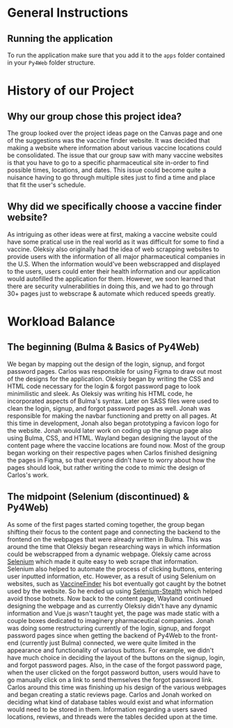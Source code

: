 # General Instructions

## Running the application
To run the application make sure that you add it to the `apps` folder contained in your `Py4Web` folder structure.

# History of our Project

## Why our group chose this project idea?
The group looked over the project ideas page on the Canvas page and one of the suggestions was the vaccine finder website. It was decided that making a website where information about various vaccine locations could be consolidated. The issue that our group saw with many vaccine websites is that you have to go to a specific pharmaceutical site in-order to find possible times, locations, and dates. This issue could become quite a nuisance having to go through multiple sites just to find a time and place that fit the user's schedule. 

## Why did we specifically choose a vaccine finder website?
As intriguing as other ideas were at first, making a vaccine website could have some pratical use in the real world as it was difficult for some to find a vaccine. Oleksiy also originally had the idea of web scrapping websites to provide users with the information of all major pharmaceutical companies in the U.S. When the information would've been webscrapped and displayed to the users, users could enter their health information and our application would autofilled the application for them. However, we soon learned that there are security vulnerabilities in doing this, and we had to go through 30+ pages just to webscrape & automate which reduced speeds greatly. 

# Workload Balance

## The beginning (Bulma & Basics of Py4Web)
We began by mapping out the design of the login, signup, and forgot password pages. Carlos was responsible for using Figma to draw out most of the designs for the application. Oleksiy began by writing the CSS and HTML code necessary for the login & forgot password page to look minimilistic and sleek. As Oleksiy was writing his HTML code, he incorporated aspects of Bulma's syntax. Later on SASS files were used to clean the login, signup, and forgot password pages as well. Jonah was responsible for making the navbar functioning and pretty on all pages. At this time in development, Jonah also began prototyping a favicon logo for the website. Jonah would later work on coding up the signup page also using Bulma, CSS, and HTML. Wayland began designing the layout of the content page where the vaccine locations are found now. Most of the group began working on their respective pages when Carlos finished designing the pages in Figma, so that everyone didn't have to worry about how the pages should look, but rather writing the code to mimic the design of Carlos's work. 

## The midpoint (Selenium (discontinued) & Py4Web) 
As some of the first pages started coming together, the group began shifting their focus to the content page and connecting the backend to the frontend on the webpages that were already written in Bulma. This was around the time that Oleksiy began researching ways in which information could be webscrapped from a dynamic webpage. Oleksiy came across [Selenium](https://selenium-python.readthedocs.io/) which made it quite easy to web scrape that information. Selenium also helped to automate the process of clicking buttons, entering user inputted information, etc. However, as a result of using Selenium on websites, such as [VaccineFinder](https://www.vaccines.gov/search/) his bot eventually got caught by the botnet used by the website. So he ended up using [Selenium-Stealth](https://github.com/diprajpatra/selenium-stealth) which helped avoid those botnets. Now back to the content page, Wayland continued designing the webpage and as currently Oleksiy didn't have any dynamic information and Vue.js wasn't taught yet, the page was made static with a couple boxes dedicated to imaginery pharmaceutical companies. Jonah was doing some restructuring currently of the login, signup, and forgot password pages since when getting the backend of Py4Web to the front-end (currently just Bulma) connected, we were quite limited in the appearance and functionality of various buttons. For example, we didn't have much choice in deciding the layout of the buttons on the signup, login, and forgot password pages. Also, in the case of the forgot password page, when the user clicked on the forgot password button, users would have to go manually click on a link to send themselves the forgot password link. Carlos around this time was finishing up his design of the various webpages and began creating a static reviews page. Carlos and Jonah worked on deciding what kind of database tables would exist and what information would need to be stored in them. Information regarding a users saved locations, reviews, and threads were the tables decided upon at the time. 